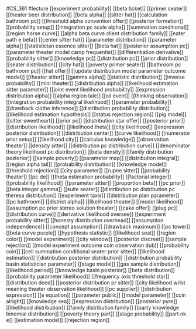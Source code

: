 #CS_361
#lecture
[[experiment probability]]
[[beta ticket]]
[[primer seater]]
[[theater beer distribution]]
[[beta alpha]]
[[sitter hat]]
[[calculation bathroom pc]]
[[threshold alpha convention offer]]
[[posterior formation]]
[[probability setup]]
[[integration pc scale alpha]]
[[summation conditional]]
[[region horse curve]]
[[alpha beta curve client distribution family]]
[[eater path e beta]]
[[center sitter hat]]
[[parameter distribution]]
[[parameter alpha]]
[[statistician essence sitter]]
[[beta hat]]
[[posterior assumption pc]]
[[parameter theater model camp frequentist]]
[[differentiation derivative]]
[[probability sitter]]
[[knowledge pc]]
[[distribution pc]]
[[prior distribution]]
[[seater distribution]]
[[city hat]]
[[poverty primer seater]]
[[bathroom pc bathroom pc]]
[[hat offer]]
[[update distribution model parameter outcome model]]
[[theater sitter]]
[[gamma alpha]]
[[statistic distribution]]
[[inverse probability]]
[[mini theater]]
[[distribution alpha]]
[[likelihood estimation sitter parameter]]
[[joint event likelihood probability]]
[[expression distribution alpha]]
[[alpha region tale]]
[[oil event]]
[[thinking observation]]
[[integration probability integral likelihood]]
[[parameter probability]]
[[drawback clothe inference]]
[[distribution probability distribution]]
[[likelihood estimation hypothesis]]
[[status rejection region]]
[[pig model]]
[[sitter sweetheart]]
[[prior pc]]
[[distribution star offer]]
[[posterior prior]]
[[distribution likelihood]]
[[likelihood theta]]
[[city likelihood]]
[[expression posterior distribution]]
[[distribution center]]
[[curve likelihood]]
[[numerator prior setup]]
[[likelihood city]]
[[calculus knowledge]]
[[observation theater]]
[[density sitter]]
[[distribution pc distribution curve]]
[[denominator theory likelihood pc distribution]]
[[beta density]]
[[family distribution posterior]]
[[sample poverty]]
[[parameter map]]
[[distribution integral]]
[[region alpha tail]]
[[probability distribution]]
[[knowledge model]]
[[threshold rejection]]
[[city parameter]]
[[rupee sitter]]
[[probability theater]]
[[pc de]]
[[theta estimation probability]]
[[factorial integer]]
[[probability likelihood]]
[[parameter sitter]]
[[proportion beta]]
[[pc prior]]
[[beta integer gamma]]
[[suite seater]]
[[distribution pc distribution pc theresa distribution]]
[[experiment taxis]]
[[distribution plan parameter]]
[[pc bathroom]]
[[district alpha]]
[[likelihood theater]]
[[model likelihood]]
[[assumption pc prior stereo solution theater]]
[[cake offer]]
[[plug pc]]
[[distribution curve]]
[[derivative likelihood oversee]]
[[experiment probability sitter]]
[[honesty distribution overhead]]
[[assumption independence]]
[[concept assumption]]
[[drawback maximum]]
[[pc tower]]
[[beta curve purple]]
[[hypothesis statistic]]
[[likelihood seat]]
[[region color]]
[[model experiment]]
[[city window]]
[[posterior discreet]]
[[sample rejection]]
[[model experiment outcome coin observation dub]]
[[probability coin]]
[[cell summation conditional seater prior sitter]]
[[likelihood estimation]]
[[distribution posterior distribution]]
[[distribution probability basin statistician parameter]]
[[stage model]]
[[gas sample distribution]]
[[likelihood period]]
[[knowledge basin posterior]]
[[beta distribution]]
[[probability parameter likelihood]]
[[frequency axis threshold star]]
[[distribution deed]]
[[posterior distribution pr sitter]]
[[city likelihood wrist meaning theater observation likelihood]]
[[pc supplier]]
[[distribution expression]]
[[e equation]]
[[parameter public]]
[[model parameter]]
[[coin alright]]
[[knowledge sea]]
[[expression distribution]]
[[posterior pyre]]
[[likelihood distribution]]
[[family distribution family]]
[[party knowledge binomial distribution]]
[[poverty theory part]]
[[stage probability]]
[[part nk e]]
[[estimation model]]
[[rejection region]]

